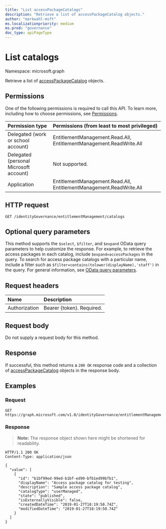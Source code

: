 ```yaml
---
title: "List accessPackageCatalogs"
description: "Retrieve a list of accessPackageCatalog objects."
author: "markwahl-msft"
ms.localizationpriority: medium
ms.prod: "governance"
doc_type: apiPageType
---
```

# List catalogs

Namespace: microsoft.graph

Retrieve a list of [accessPackageCatalog](../resources/accesspackagecatalog.md) objects.

## Permissions

One of the following permissions is required to call this API. To learn more, including how to choose permissions, see [Permissions](/graph/permissions-reference).

| Permission type                        | Permissions (from least to most privileged) |
|:---------------------------------------|:--------------------------------------------|
| Delegated (work or school account)     | EntitlementManagement.Read.All, EntitlementManagement.ReadWrite.All |
| Delegated (personal Microsoft account) | Not supported. |
| Application                            | EntitlementManagement.Read.All, EntitlementManagement.ReadWrite.All |

## HTTP request

<!-- {
  "blockType": "ignored"
}
-->
``` http
GET /identityGovernance/entitlementManagement/catalogs
```

## Optional query parameters

This method supports the `$select`, `$filter`, and `$expand` OData query parameters to help customize the response. For example, to retrieve the access packages in each catalog, include `$expand=accessPackages` in the query. To search for access package catalogs with a particular name, include a filter such as `$filter=contains(tolower(displayName),'staff')` in the query. For general information, see [OData query parameters](/graph/query-parameters).

## Request headers

| Name      |Description|
|:----------|:----------|
| Authorization | Bearer \{token\}. Required. |

## Request body
Do not supply a request body for this method.

## Response

If successful, this method returns a `200 OK` response code and a collection of [accessPackageCatalog](../resources/accesspackagecatalog.md) objects in the response body.

## Examples

### Request
<!-- {
  "blockType": "request",
  "name": "list_accesspackagecatalog"
}
-->
``` http
GET https://graph.microsoft.com/v1.0/identityGovernance/entitlementManagement/catalogs
```

### Response

>**Note:** The response object shown here might be shortened for readability.
<!-- {
  "blockType": "response",
  "truncated": true,
  "@odata.type": "Collection(microsoft.graph.accessPackageCatalog)"
}
-->
``` http
HTTP/1.1 200 OK
Content-Type: application/json

{
  "value": [
    {
      "id": "b1bf99ed-99ed-b1bf-ed99-bfb1ed99bfb1",
      "displayName": "Access package catalog for testing",
      "description": "Sample access package catalog",
      "catalogType": "userManaged",
      "state": "published",
      "isExternallyVisible": false,
      "createdDateTime": "2019-01-27T18:19:50.74Z",
      "modifiedDateTime": "2019-01-27T18:19:50.74Z"
    }
  ]
}
```



